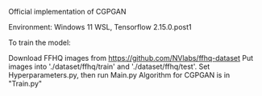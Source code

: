 Official implementation of CGPGAN

Environment: Windows 11 WSL, Tensorflow 2.15.0.post1

To train the model:

Download FFHQ images from https://github.com/NVlabs/ffhq-dataset
Put images into './dataset/ffhq/train' and './dataset/ffhq/test'.
Set Hyperparameters.py, then run Main.py
Algorithm for CGPGAN is in "Train.py"

